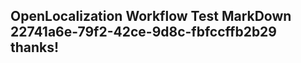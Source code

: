 <properties
ms.topic="hero-topic"
ms.test1="hero-topic"
ms.test2="test"/>

## OpenLocalization Workflow Test MarkDown 22741a6e-79f2-42ce-9d8c-fbfccffb2b29 thanks!
